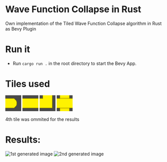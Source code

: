 # Wave Function Collapse in Rust
Own implementation of the Tiled Wave Function Collapse algorithm in Rust as Bevy Plugin

# Run it
- Run `cargo run .` in the root directory to start the Bevy App.

# Tiles used
![Tile0](https://raw.githubusercontent.com/dvrosalesm/WaveFunctionCollapse-Rust/main/interface/assets/tiles/0.png)
![Tile1](https://raw.githubusercontent.com/dvrosalesm/WaveFunctionCollapse-Rust/main/interface/assets/tiles/1.png)
![Tile2](https://raw.githubusercontent.com/dvrosalesm/WaveFunctionCollapse-Rust/main/interface/assets/tiles/2.png)
![Tile3](https://raw.githubusercontent.com/dvrosalesm/WaveFunctionCollapse-Rust/main/interface/assets/tiles/3.png)

4th tile was ommited for the results

# Results:
![1st generated image](https://user-images.githubusercontent.com/11451856/216794021-ab4be1f8-93d7-4080-858e-094ff9ba54fa.png)
![2nd generated image](https://user-images.githubusercontent.com/11451856/216794044-f96d8f1d-df37-4689-b62a-8686f3697a56.png)
